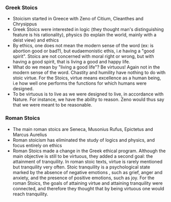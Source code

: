 ### Greek Stoics

- Stoicism started in Greece with Zeno of Citium, Cleanthes and Chrysippus
- Greek Stoics were interested in logic (they thought man's  distinguishing feature is his rationality), physics (to explain the world, mainly with a deist view) and ethics
- By ethics, one does not mean the modern sense of the word (ex: is abortion good or bad?), but eudaemonistic ethis, i.e having a "good spirit". Stoics are not concerned  with moral right or wrong, but with having a good spirit, that is living a good and happy life.
- What do we mean by "living a good life"? Be virtuous! Again not in the modern sense of the word. Chastity and humility have nothing to do with stoic virtue. For the Stoics, virtue means excellence as a human being, i.e how well one performs the functions for which humans were designed.
- To be virtuous is to live as we were designed to live, in accordance with Nature. For instance, we have the ability to reason. Zeno would thus say that we were meant to be reasonable.

### Roman Stoics

- The main roman stoics are Seneca, Musonius Rufus, Epictetus and Marcus Aurelius
- Roman stoicism has eliminated the study of logics and physics, and focus entirely on ethics
- Roman Stoics made a change in the Greek ethical program. Although the main objective is still to be virtuous, they added a second goal: the attainment of tranquility. In roman stoic texts, virtue is rarely mentioned but tranquility very often. Stoic tranquility is a psychological state marked by the absence of negative emotions , such as grief, anger and anxiety, and the presence of positive emotions, such as joy. For the roman Stoics, the goals of attaining virtue and attaining tranquility were connected, and therefore they thought that by being virtuous one would reach tranquility. 
